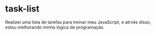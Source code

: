 # task-list
Realizei uma lista de tarefas para treinar meu JavaScript, e atrvés disso, estou melhorando minha lógica de programação.
